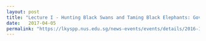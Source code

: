 ```yaml
---
layout: post
title: "Lecture I - Hunting Black Swans and Taming Black Elephants: Governance in a Complex World, 5 Apr 2017"
date:   2017-04-05
permalink: "https://lkyspp.nus.edu.sg/news-events/events/details/2016-17-ips-nathan-lectures-lecture-i-(hunting-black-swans-taming-black-elephants-governance-in-a-complex-world)"
---
```

